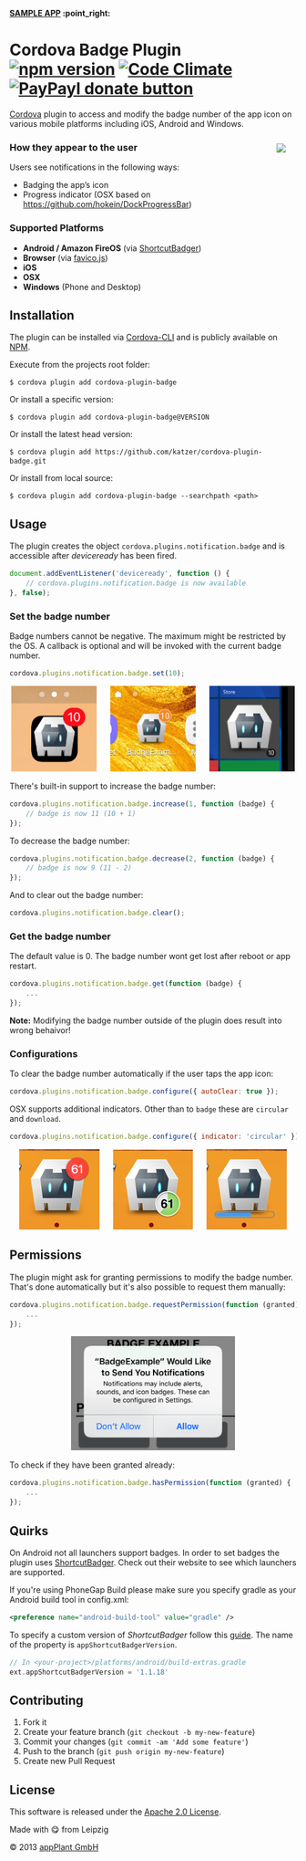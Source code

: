 
<p align="left"><b><a href="https://github.com/katzer/cordova-plugin-badge/tree/example">SAMPLE APP</a> :point_right:</b></p>

# Cordova Badge Plugin <br> [![npm version](https://badge.fury.io/js/cordova-plugin-badge.svg)](https://badge.fury.io/js/cordova-plugin-badge) [![Code Climate](https://codeclimate.com/github/katzer/cordova-plugin-badge/badges/gpa.svg)](https://codeclimate.com/github/katzer/cordova-plugin-badge) [![PayPayl donate button](https://img.shields.io/badge/paypal-donate-yellow.svg)](https://www.paypal.com/cgi-bin/webscr?cmd=_s-xclick&hosted_button_id=L3HKQCD9UA35A "Donate once-off to this project using Paypal")

[Cordova][cordova] plugin to access and modify the badge number of the app icon on various mobile platforms including iOS, Android and Windows.

<img height="150px" align="right" hspace="19" vspace="12" src="http://4.bp.blogspot.com/-GBwBSN92DvU/UB8Kut7Oz0I/AAAAAAAAJKs/mJgBmj1RKqU/s1600/whatsapp+wp8+10.png"></img>

### How they appear to the user

Users see notifications in the following ways:

- Badging the app’s icon
- Progress indicator (OSX based on https://github.com/hokein/DockProgressBar)


### Supported Platforms

- __Android / Amazon FireOS__ (via [ShortcutBadger][shortcut_badger])
- __Browser__ (via [favico.js][favico_js])
- __iOS__
- __OSX__
- __Windows__ (Phone and Desktop)


## Installation

The plugin can be installed via [Cordova-CLI][CLI] and is publicly available on [NPM][npm].

Execute from the projects root folder:

    $ cordova plugin add cordova-plugin-badge

Or install a specific version:

    $ cordova plugin add cordova-plugin-badge@VERSION

Or install the latest head version:

    $ cordova plugin add https://github.com/katzer/cordova-plugin-badge.git

Or install from local source:

    $ cordova plugin add cordova-plugin-badge --searchpath <path>


## Usage

The plugin creates the object `cordova.plugins.notification.badge` and is accessible after *deviceready* has been fired.

```js
document.addEventListener('deviceready', function () {
    // cordova.plugins.notification.badge is now available
}, false);
```

### Set the badge number

Badge numbers cannot be negative. The maximum might be restricted by the OS.
A callback is optional and will be invoked with the current badge number.

```js
cordova.plugins.notification.badge.set(10);
```

<p align="center">
    <img height="150px" src="images/ios.png">
    &nbsp;&nbsp;&nbsp;&nbsp;
    <img height="150px" src="images/android.png">
    &nbsp;&nbsp;&nbsp;&nbsp;
    <img height="150px" src="images/windows.png">
</p>

There's built-in support to increase the badge number:

```js
cordova.plugins.notification.badge.increase(1, function (badge) {
    // badge is now 11 (10 + 1)
});
```

To decrease the badge number:

```js
cordova.plugins.notification.badge.decrease(2, function (badge) {
    // badge is now 9 (11 - 2)
});
```

And to clear out the badge number:

```js
cordova.plugins.notification.badge.clear();
```

### Get the badge number

The default value is 0. The badge number wont get lost after reboot or app restart.

```js
cordova.plugins.notification.badge.get(function (badge) {
    ...
});
```

__Note:__ Modifying the badge number outside of the plugin does result into wrong behaivor!

### Configurations

To clear the badge number automatically if the user taps the app icon:

```js
cordova.plugins.notification.badge.configure({ autoClear: true });
```

OSX supports additional indicators. Other than to `badge` these are `circular` and `download`.

```js
cordova.plugins.notification.badge.configure({ indicator: 'circular' });
```

<p align="center">
    <img src="images/osx-badge.png">
    &nbsp;&nbsp;&nbsp;&nbsp;
    <img src="images/osx-circular.png">
    &nbsp;&nbsp;&nbsp;&nbsp;
    <img src="images/osx-download.png">
</p>


## Permissions

The plugin might ask for granting permissions to modify the badge number.
That's done automatically but it's also possible to request them manually:

```javascript
cordova.plugins.notification.badge.requestPermission(function (granted) {
    ...
});
```

<p align="center">
    <img height="200px" src="images/ios-permission.png">
</p>

To check if they have been granted already:

```javascript
cordova.plugins.notification.badge.hasPermission(function (granted) {
    ...
});
```


## Quirks

On Android not all launchers support badges. In order to set badges the plugin uses [ShortcutBadger][shortcut_badger]. Check out their website to see which launchers are supported.

If you're using PhoneGap Build please make sure you specify gradle as your Android build tool in config.xml:

```xml
<preference name="android-build-tool" value="gradle" />
```

To specify a custom version of _ShortcutBadger_ follow this [guide][gradle-guide]. The name of the property is `appShortcutBadgerVersion`.

```gradle
// In <your-project>/platforms/android/build-extras.gradle
ext.appShortcutBadgerVersion = '1.1.18'
```


## Contributing

1. Fork it
2. Create your feature branch (`git checkout -b my-new-feature`)
3. Commit your changes (`git commit -am 'Add some feature'`)
4. Push to the branch (`git push origin my-new-feature`)
5. Create new Pull Request


## License

This software is released under the [Apache 2.0 License][apache2_license].

Made with :yum: from Leipzig

© 2013 [appPlant GmbH][appplant]


[cordova]: https://cordova.apache.org
[shortcut_badger]: https://github.com/leolin310148/ShortcutBadger
[favico_js]: http://lab.ejci.net/favico.js/
[CLI]: http://cordova.apache.org/docs/en/edge/guide_cli_index.md.html#The%20Command-line%20Interface
[npm]: https://www.npmjs.com/package/cordova-plugin-badge
[gradle-guide]: https://cordova.apache.org/docs/en/latest/guide/platforms/android/#configuring-gradle
[apache2_license]: http://opensource.org/licenses/Apache-2.0
[appplant]: http://appplant.de
